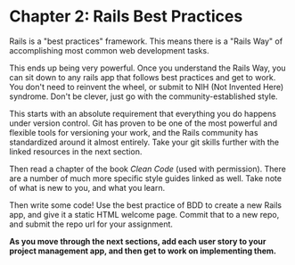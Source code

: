 # Chapter 2: Rails Best Practices

Rails is a "best practices" framework. This means there is a "Rails Way" of accomplishing most common web development tasks.

This ends up being very powerful. Once you understand the Rails Way, you can sit down to any rails app that follows best practices and get to work. You don't need to reinvent the wheel, or submit to NIH (Not Invented Here) syndrome. Don't be clever, just go with the community-established style.

This starts with an absolute requirement that everything you do happens under version control. Git has proven to be one of the most powerful and flexible tools for versioning your work, and the Rails community has standardized around it almost entirely. Take your git skills further with the linked resources in the next section.

Then read a chapter of the book *Clean Code* (used with permission). There are a number of much more specific style guides linked as well. Take note of what is new to you, and what you learn.

Then write some code! Use the best practice of BDD to create a new Rails app, and give it a static HTML welcome page. Commit that to a new repo, and submit the repo url for your assignment.

**As you move through the next sections, add each user story to your project management app, and then get to work on implementing them.**
